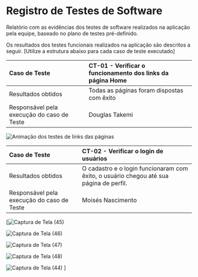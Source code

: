 # Registro de Testes de Software

Relatório com as evidências dos testes de software realizados na aplicação pela equipe, baseado no plano de testes pré-definido.

Os resultados dos testes funcionais realizados na aplicação são descritos a seguir. [Utilize a estrutura abaixo para cada caso de teste executado]

|Caso de Teste    | CT-01 - Verificar o funcionamento dos links da página Home |
|:---|:---|
| Resultados obtidos | Todas as páginas foram dispostas com êxito  |
| Responsável pela execução do caso de Teste | Douglas Takemi |

![Animação dos testes de links das páginas](https://github.com/ICEI-PUC-Minas-PMV-ADS/pmv-ads-2023-2-e1-proj-web-t9-pmv-ads-2023-2-e1-projmochileirosdati/assets/144903154/585fedf3-afdb-4dea-9a98-709adcaa3f31)





|Caso de Teste    | CT-02 - Verificar o login de usuários |
|:---|:---|
| Resultados obtidos | O cadastro e o login funcionaram com êxito, o usuário chegou até sua página de perfil.  |
| Responsável pela execução do caso de Teste | Moisés Nascimento |

[![Captura de Tela (45)](https://github.com/ICEI-PUC-Minas-PMV-ADS/pmv-ads-2023-2-e1-proj-web-t9-pmv-ads-2023-2-e1-projmochileirosdati/assets/144903154/453226d3-a896-4eef-a2d0-b65064fa54b8)

![Captura de Tela (46)](https://github.com/ICEI-PUC-Minas-PMV-ADS/pmv-ads-2023-2-e1-proj-web-t9-pmv-ads-2023-2-e1-projmochileirosdati/assets/144903154/0d2b5e65-a614-4b75-9f6e-a7d180fb5d42)

![Captura de Tela (47)](https://github.com/ICEI-PUC-Minas-PMV-ADS/pmv-ads-2023-2-e1-proj-web-t9-pmv-ads-2023-2-e1-projmochileirosdati/assets/144903154/551097db-2657-43e0-85bf-59a75f0b0d76)

![Captura de Tela (48)](https://github.com/ICEI-PUC-Minas-PMV-ADS/pmv-ads-2023-2-e1-proj-web-t9-pmv-ads-2023-2-e1-projmochileirosdati/assets/144903154/06984658-dceb-47e3-9a3c-58d59ef63816)

![Captura de Tela (44)](https://github.com/ICEI-PUC-Minas-PMV-ADS/pmv-ads-2023-2-e1-proj-web-t9-pmv-ads-2023-2-e1-projmochileirosdati/assets/144903154/799cb9b2-8407-40ed-8deb-5af584f1454c)
]
